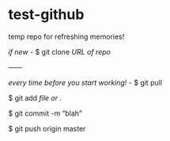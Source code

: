 # test-github
temp repo for refreshing memories!

*if new* - $ git clone *URL of repo*

——

*every time before you start working!* - $ git pull

$ git add *file or .*

$ git commit -m “blah”

$ git push origin master
